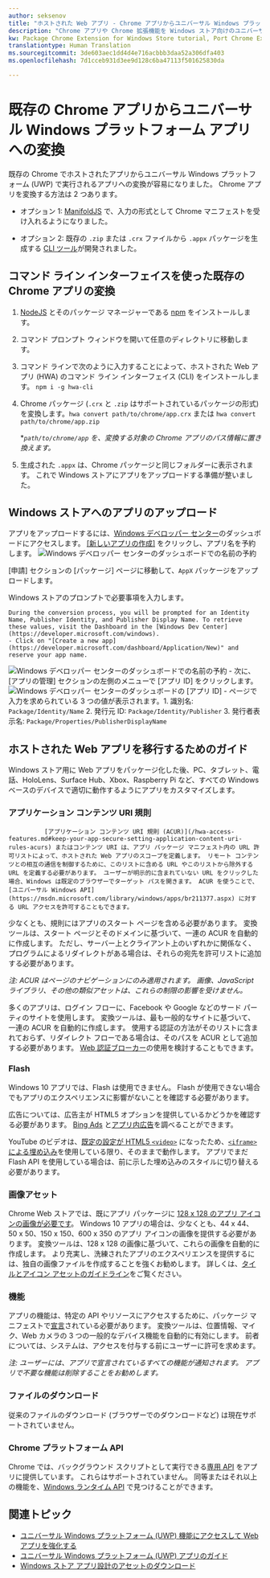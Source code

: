 ```yaml
---
author: seksenov
title: "ホストされた Web アプリ - Chrome アプリからユニバーサル Windows プラットフォーム アプリへの変換"
description: "Chrome アプリや Chrome 拡張機能を Windows ストア向けのユニバーサル Windows プラットフォーム (UWP) アプリに変換します。"
kw: Package Chrome Extension for Windows Store tutorial, Port Chrome Extension to Windows 10, How to convert Chrome App to Windows, How to add Chrome Extension to Windows Store, hwa-cli, Hosted Web Apps Command Line Interface CLI Tool, Install Chrome Extension on Windows 10 Device, convert .crx to .AppX
translationtype: Human Translation
ms.sourcegitcommit: 3de603aec1dd4d4e716acbbb3daa52a306dfa403
ms.openlocfilehash: 7d1cceb931d3ee9d128c6ba47113f501625830da

---
```


# 既存の Chrome アプリからユニバーサル Windows プラットフォーム アプリへの変換

既存の Chrome でホストされたアプリからユニバーサル Windows プラットフォーム (UWP) で実行されるアプリへの変換が容易になりました。 Chrome アプリを変換する方法は 2 つあります。

- オプション 1: [ManifoldJS](http://manifoldjs.com/) で、入力の形式として Chrome マニフェストを受け入れるようになりました。 

- オプション 2: 既存の `.zip` または `.crx` ファイルから `.appx` パッケージを生成する [CLI ツール](https://github.com/MicrosoftEdge/hwa-cli)が開発されました。

## コマンド ライン インターフェイスを使った既存の Chrome アプリの変換

1. [NodeJS](https://nodejs.org/en/) とそのパッケージ マネージャーである [npm](https://www.npmjs.com/) をインストールします。 


2. コマンド プロンプト ウィンドウを開いて任意のディレクトリに移動します。


3. コマンド ラインで次のように入力することによって、ホストされた Web アプリ (HWA) のコマンド ライン インターフェイス (CLI) をインストールします。 `npm i -g hwa-cli`

4. Chrome パッケージ (`.crx` と `.zip` はサポートされているパッケージの形式) を変換します。`hwa convert path/to/chrome/app.crx` または  `hwa convert path/to/chrome/app.zip`

    **`path/to/chrome/app` を、変換する対象の Chrome アプリのパス情報に置き換えます。*
    
5. 生成された `.appx` は、Chrome パッケージと同じフォルダーに表示されます。 これで Windows ストアにアプリをアップロードする準備が整いました。 

## Windows ストアへのアプリのアップロード

アプリをアップロードするには、[Windows デベロッパー センター](https://developer.microsoft.com/windows)のダッシュボードにアクセスします。 [[新しいアプリの作成]](https://developer.microsoft.com/dashboard/Application/New) をクリックし、アプリ名を予約します。
![Windows デベロッパー センターのダッシュボードでの名前の予約](images/hwa-to-uwp/reserve_a_name.png)


[申請] セクションの [パッケージ] ページに移動して、`AppX` パッケージをアップロードします。

Windows ストアのプロンプトで必要事項を入力します。

    During the conversion process, you will be prompted for an Identity Name, Publisher Identity, and Publisher Display Name. To retrieve these values, visit the Dashboard in the [Windows Dev Center](https://developer.microsoft.com/windows).
    - Click on "[Create a new app](https://developer.microsoft.com/dashboard/Application/New)" and reserve your app name.
![Windows デベロッパー センターのダッシュボードでの名前の予約](images/hwa-to-uwp/reserve_a_name.png)
    - 次に、[アプリの管理] セクションの左側のメニューで [アプリ ID] をクリックします。
    ![Windows デベロッパー センターのダッシュボードの [アプリ ID]](images/hwa-to-uwp/app_identity.png)
    - ページで入力を求められている 3 つの値が表示されます。1. 識別名: `Package/Identity/Name`
        2. 発行元 ID: `Package/Identity/Publisher`
        3. 発行者表示名: `Package/Properties/PublisherDisplayName`


## ホストされた Web アプリを移行するためのガイド

Windows ストア用に Web アプリをパッケージ化した後、PC、タブレット、電話、HoloLens、Surface Hub、Xbox、Raspberry Pi など、すべての Windows ベースのデバイスで適切に動作するようにアプリをカスタマイズします。

### アプリケーション コンテンツ URI 規則


              [アプリケーション コンテンツ URI 規則 (ACUR)](/hwa-access-features.md#keep-your-app-secure-setting-application-content-uri-rules-acurs) またはコンテンツ URI は、アプリ パッケージ マニフェスト内の URL 許可リストによって、ホストされた Web アプリのスコープを定義します。 リモート コンテンツとの相互の通信を制御するために、このリストに含める URL やこのリストから除外する URL を定義する必要があります。 ユーザーが明示的に含まれていない URL をクリックした場合、Windows は既定のブラウザーでターゲット パスを開きます。 ACUR を使うことで、[ユニバーサル Windows API](https://msdn.microsoft.com/library/windows/apps/br211377.aspx) に対する URL アクセスを許可することもできます。

少なくとも、規則にはアプリのスタート ページを含める必要があります。 変換ツールは、スタート ページとそのドメインに基づいて、一連の ACUR を自動的に作成します。 ただし、サーバー上とクライアント上のいずれかに関係なく、プログラムによるリダイレクトがある場合は、それらの宛先を許可リストに追加する必要があります。

*注: ACUR はページのナビゲーションにのみ適用されます。 画像、JavaScript ライブラリ、その他の類似アセットは、これらの制限の影響を受けません。*

多くのアプリは、ログイン フローに、Facebook や Google などのサード パーティのサイトを使用します。 変換ツールは、最も一般的なサイトに基づいて、一連の ACUR を自動的に作成します。 使用する認証の方法がそのリストに含まれておらず、リダイレクト フローである場合は、そのパスを ACUR として追加する必要があります。 [Web 認証ブローカー](/hwa-access-features.md#web-authentication-broker)の使用を検討することもできます。

### Flash

Windows 10 アプリでは、Flash は使用できません。 Flash が使用できない場合でもアプリのエクスペリエンスに影響がないことを確認する必要があります。

広告については、広告主が HTML5 オプションを提供しているかどうかを確認する必要があります。 [Bing Ads](https://bingads.microsoft.com/) と[アプリ内広告](http://adsinapps.microsoft.com/)を調べることができます。

YouTube のビデオは、[既定の設定が HTML5 `<video>`](http://youtube-eng.blogspot.com/2015/01/youtube-now-defaults-to-html5_27.html) になったため、[`<iframe>` による埋め込み](https://developers.google.com/youtube/iframe_api_reference)を使用している限り、そのままで動作します。 アプリでまだ Flash API を使用している場合は、前に示した埋め込みのスタイルに切り替える必要があります。

### 画像アセット

Chrome Web ストアでは、既にアプリ パッケージに [128 x 128 のアプリ アイコンの画像が必要です](https://developer.chrome.com/webstore/images)。 Windows 10 アプリの場合は、少なくとも、44 x 44、50 x 50、150 x 150、600 x 350 のアプリ アイコンの画像を提供する必要があります。 変換ツールは、128 x 128 の画像に基づいて、これらの画像を自動的に作成します。 より充実し、洗練されたアプリのエクスペリエンスを提供するには、独自の画像ファイルを作成することを強くお勧めします。 詳しくは、[タイルとアイコン アセットのガイドライン](https://msdn.microsoft.com/library/windows/apps/mt412102.aspx)をご覧ください。

### 機能

アプリの機能は、特定の API やリソースにアクセスするために、パッケージ マニフェストで[宣言](https://msdn.microsoft.com/windows/uwp/packaging/app-capability-declarations)されている必要があります。 変換ツールは、位置情報、マイク、Web カメラの 3 つの一般的なデバイス機能を自動的に有効にします。 前者については、システムは、アクセスを付与する前にユーザーに許可を求めます。

*注: ユーザーには、アプリで宣言されているすべての機能が通知されます。 アプリで不要な機能は削除することをお勧めします。*

### ファイルのダウンロード

従来のファイルのダウンロード (ブラウザーでのダウンロードなど) は現在サポートされていません。

### Chrome プラットフォーム API

Chrome では、バックグラウンド スクリプトとして実行できる[専用 API](https://developer.chrome.com/apps/api_index) をアプリに提供しています。 これらはサポートされていません。 同等またはそれ以上の機能を、[Windows ランタイム API](https://msdn.microsoft.com/library/windows/apps/br211377.aspx) で見つけることができます。

## 関連トピック

- [ユニバーサル Windows プラットフォーム (UWP) 機能にアクセスして Web アプリを強化する](/hwa-access-features.md)
- [ユニバーサル Windows プラットフォーム (UWP) アプリのガイド](http://go.microsoft.com/fwlink/p/?LinkID=397871)
- [Windows ストア アプリ設計のアセットのダウンロード](https://msdn.microsoft.com/library/windows/apps/xaml/bg125377.aspx)



<!--HONumber=Jul16_HO2-->


